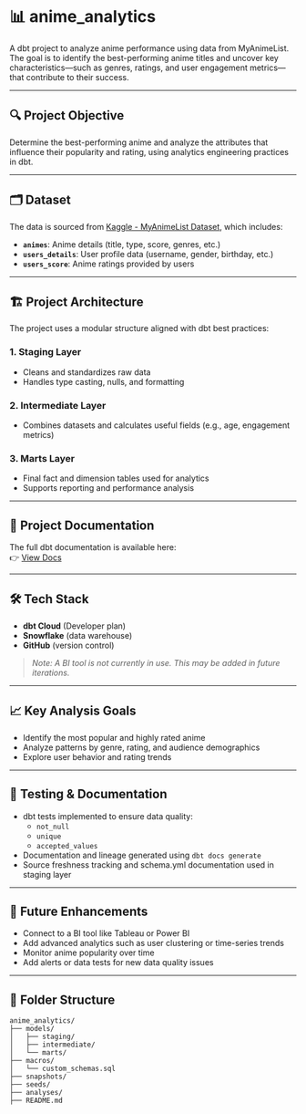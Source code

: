 # 📊 anime_analytics

A dbt project to analyze anime performance using data from MyAnimeList. The goal is to identify the best-performing anime titles and uncover key characteristics—such as genres, ratings, and user engagement metrics—that contribute to their success.

---

## 🔍 Project Objective

Determine the best-performing anime and analyze the attributes that influence their popularity and rating, using analytics engineering practices in dbt.

---

## 🗂️ Dataset

The data is sourced from [Kaggle - MyAnimeList Dataset](https://www.kaggle.com/datasets/dbdmobile/myanimelist-dataset), which includes:

- **`animes`**: Anime details (title, type, score, genres, etc.)
- **`users_details`**: User profile data (username, gender, birthday, etc.)
- **`users_score`**: Anime ratings provided by users

---

## 🏗️ Project Architecture

The project uses a modular structure aligned with dbt best practices:

### 1. Staging Layer
- Cleans and standardizes raw data
- Handles type casting, nulls, and formatting

### 2. Intermediate Layer
- Combines datasets and calculates useful fields (e.g., age, engagement metrics)

### 3. Marts Layer
- Final fact and dimension tables used for analytics
- Supports reporting and performance analysis

---

## 📘 Project Documentation

The full dbt documentation is available here:  
👉 [View Docs](https://ramnaresh-ahi.github.io/anime_analytics/)

---

## 🛠️ Tech Stack

- **dbt Cloud** (Developer plan)
- **Snowflake** (data warehouse)
- **GitHub** (version control)

> _Note: A BI tool is not currently in use. This may be added in future iterations._

---

## 📈 Key Analysis Goals

- Identify the most popular and highly rated anime
- Analyze patterns by genre, rating, and audience demographics
- Explore user behavior and rating trends

---

## 🧪 Testing & Documentation

- dbt tests implemented to ensure data quality:
  - `not_null`
  - `unique`
  - `accepted_values`
- Documentation and lineage generated using `dbt docs generate`
- Source freshness tracking and schema.yml documentation used in staging layer

---

## 🚀 Future Enhancements

- Connect to a BI tool like Tableau or Power BI
- Add advanced analytics such as user clustering or time-series trends
- Monitor anime popularity over time
- Add alerts or data tests for new data quality issues

---

## 📁 Folder Structure

```text
anime_analytics/
├── models/
│   ├── staging/
│   ├── intermediate/
│   └── marts/
├── macros/
│   └── custom_schemas.sql
├── snapshots/
├── seeds/
├── analyses/
├── README.md
